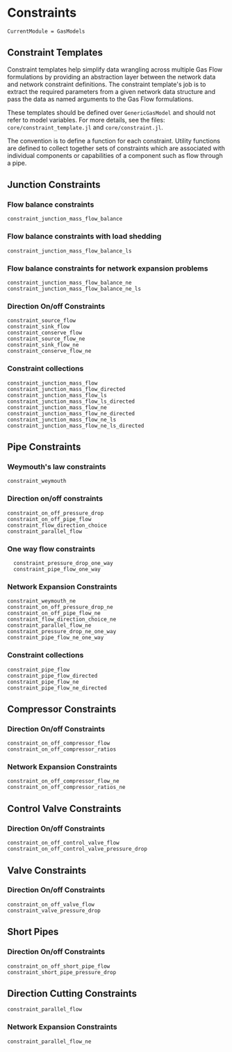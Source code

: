 # Constraints

```@meta
CurrentModule = GasModels
```

## Constraint Templates
Constraint templates help simplify data wrangling across multiple Gas Flow formulations by providing an abstraction layer between the network data and network constraint definitions. The constraint template's job is to extract the required parameters from a given network data structure and pass the data as named arguments to the Gas Flow formulations.

These templates should be defined over `GenericGasModel` and should not refer to model variables. For more details, see the files: `core/constraint_template.jl` and `core/constraint.jl`.

The convention is to define a function for each constraint. Utility functions are defined to collect together sets of constraints which are associated with individual components or capabilities of a component such as flow through a pipe.

## Junction Constraints

### Flow balance constraints

```@docs
constraint_junction_mass_flow_balance
```

### Flow balance constraints with load shedding

```@docs
constraint_junction_mass_flow_balance_ls
```

### Flow balance constraints for network expansion problems

```@docs
constraint_junction_mass_flow_balance_ne
constraint_junction_mass_flow_balance_ne_ls
```

### Direction On/off Constraints

```@docs
constraint_source_flow
constraint_sink_flow
constraint_conserve_flow
constraint_source_flow_ne
constraint_sink_flow_ne
constraint_conserve_flow_ne
```

### Constraint collections

```@docs
constraint_junction_mass_flow
constraint_junction_mass_flow_directed
constraint_junction_mass_flow_ls
constraint_junction_mass_flow_ls_directed
constraint_junction_mass_flow_ne
constraint_junction_mass_flow_ne_directed
constraint_junction_mass_flow_ne_ls
constraint_junction_mass_flow_ne_ls_directed
```

## Pipe Constraints

### Weymouth's law constraints

```@docs
constraint_weymouth
```

### Direction on/off constraints

```@docs
constraint_on_off_pressure_drop
constraint_on_off_pipe_flow
constraint_flow_direction_choice
constraint_parallel_flow
```

### One way flow constraints
```@docs
  constraint_pressure_drop_one_way
  constraint_pipe_flow_one_way
```

### Network Expansion Constraints

```@docs
constraint_weymouth_ne
constraint_on_off_pressure_drop_ne
constraint_on_off_pipe_flow_ne
constraint_flow_direction_choice_ne
constraint_parallel_flow_ne
constraint_pressure_drop_ne_one_way
constraint_pipe_flow_ne_one_way
```

### Constraint collections

```@docs
constraint_pipe_flow
constraint_pipe_flow_directed
constraint_pipe_flow_ne
constraint_pipe_flow_ne_directed
```

## Compressor Constraints

### Direction On/off Constraints

```@docs
constraint_on_off_compressor_flow
constraint_on_off_compressor_ratios
```

### Network Expansion Constraints

```@docs
constraint_on_off_compressor_flow_ne
constraint_on_off_compressor_ratios_ne
```


## Control Valve Constraints

### Direction On/off Constraints

```@docs
constraint_on_off_control_valve_flow
constraint_on_off_control_valve_pressure_drop
```

## Valve Constraints

### Direction On/off Constraints

```@docs
constraint_on_off_valve_flow
constraint_valve_pressure_drop
```

## Short Pipes

### Direction On/off Constraints

```@docs
constraint_on_off_short_pipe_flow
constraint_short_pipe_pressure_drop
```

## Direction Cutting Constraints

```@docs
constraint_parallel_flow
```

### Network Expansion Constraints

```@docs
constraint_parallel_flow_ne
```
